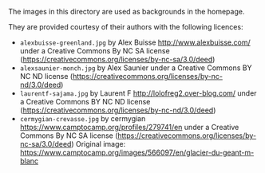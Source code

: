 The images in this directory are used as backgrounds in the homepage.

They are provided courtesy of their authors with the following licences:
* `alexbuisse-greenland.jpg` by Alex Buisse http://www.alexbuisse.com/ under a Creative Commons By NC SA license (https://creativecommons.org/licenses/by-nc-sa/3.0/deed)
* `alexsaunier-monch.jpg` by Alex Saunier under a Creative Commons BY NC ND license (https://creativecommons.org/licenses/by-nc-nd/3.0/deed)
* `laurentf-sajama.jpg` by Laurent F http://lolofreg2.over-blog.com/ under a Creative Commons BY NC ND license (https://creativecommons.org/licenses/by-nc-nd/3.0/deed)
* `cermygian-crevasse.jpg` by cermygian https://www.camptocamp.org/profiles/279741/en under a Creative Commons By NC SA license (https://creativecommons.org/licenses/by-nc-sa/3.0/deed) Original image: https://www.camptocamp.org/images/566097/en/glacier-du-geant-m-blanc

